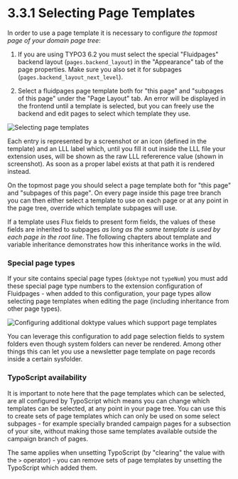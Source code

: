 3.3.1 Selecting Page Templates
==============================

In order to use a page template it is necessary to configure _the topmost page of your domain page tree_:

1. If you are using TYPO3 6.2 you must select the special "Fluidpages" backend layout (`pages.backend_layout`) in the "Appearance" tab of the page properties. Make sure you also set it for subpages (`pages.backend_layout_next_level`).

2. Select a fluidpages page template both for "this page" and "subpages of this page" under the "Page Layout" tab. An error will be displayed in the frontend until a template is selected, but you can freely use the backend and edit pages to select which template they use.

![Selecting page templates](../Images/Screenshots/Page/PageTemplateSelection.png)

Each entry is represented by a screenshot or an icon (defined in the template) and an LLL label which, until you fill it out inside the LLL file your extension uses, will be shown as the raw LLL refererence value (shown in screenshot). As soon as a proper label exists at that path it is rendered instead.

On the topmost page you should select a page template both for "this page" and "subpages of this page". On every page inside this page tree branch you can then either select a template to use on each page or at any point in the page tree, override which template subpages will use.

If a template uses Flux fields to present form fields, the values of these fields are inherited to subpages _as long as the same template is used by each page in the root line_. The following chapters about template and variable inheritance demonstrates how this inheritance works in the wild.

### Special page types

If your site contains special page types (`doktype` not `typeNum`) you must add these special page type numbers to the extension configuration of Fluidpages - when added to this configuration, your page types allow selecting page templates when editing the page (including inheritance from other page types).

![Configuring additional doktype values which support page templates](../Images/Screenshots/Page/PageDoktypeConfiguration.png)

You can leverage this configuration to add page selection fields to system folders even though system folders can never be rendered. Among other things this can let you use a newsletter page template on page records inside a certain sysfolder.

### TypoScript availability

It is important to note here that the page templates which can be selected, are all configured by TypoScript which means you can change which templates can be selected, at any point in your page tree. You can use this to create sets of page templates which can only be used on some select subpages - for example specially branded campaign pages for a subsection of your site, without making those same templates available outside the campaign branch of pages.

The same applies when unsetting TypoScript (by "clearing" the value with the `>` operator) - you can remove sets of page templates by unsetting the TypoScript which added them.
